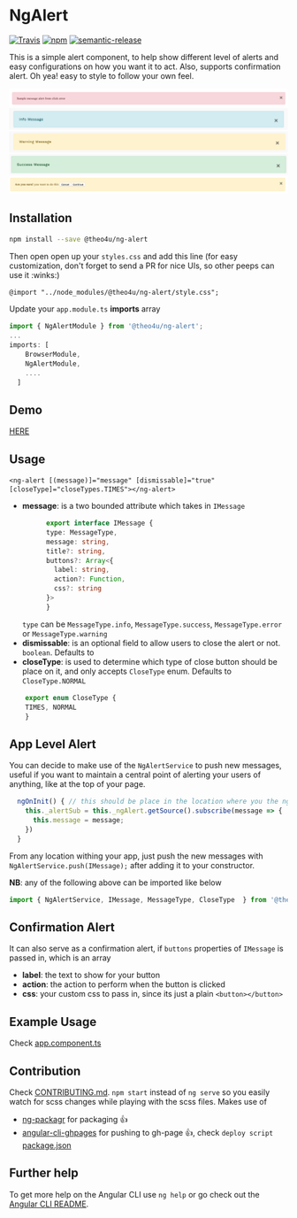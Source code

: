 # NgAlert
[![Travis](https://img.shields.io/travis/theo4u/ngAlert.svg)](https://travis-ci.org/theo4u/ngAlert)
[![npm](https://img.shields.io/npm/v/@theo4u/ng-alert.svg)](https://www.npmjs.com/package/@theo4u/ng-alert)
[![semantic-release](https://img.shields.io/badge/%20%20%F0%9F%93%A6%F0%9F%9A%80-semantic--release-e10079.svg)](https://github.com/semantic-release/semantic-release)

This is a simple alert component, to help show different level of alerts and easy configurations on how you want it to act. Also, supports confirmation alert. Oh yea! easy to style to follow your own feel.

![Error Message](/img/error.png)
![Info Message](/img/info.png)
![Warning Message](/img/warning.png)
![Success  Message](/img/success.png)
![Confirm  Message](/img/confirm.png)

## Installation
```sh
npm install --save @theo4u/ng-alert
```
Then open open up your `styles.css` and add this line (for easy customization, don't forget to send a PR for nice UIs, so other peeps can use it :winks:)
```
@import "../node_modules/@theo4u/ng-alert/style.css";
```

Update your `app.module.ts` **imports** array  
```typescript
import { NgAlertModule } from '@theo4u/ng-alert';
...
imports: [
    BrowserModule,
    NgAlertModule,
    ....
  ]
```

## Demo
[HERE](https://theo4u.github.io/ngAlert)

## Usage
```
<ng-alert [(message)]="message" [dismissable]="true"  [closeType]="closeTypes.TIMES"></ng-alert>
```
* **message**: is a two bounded attribute which takes in `IMessage`
  ```typescript
        export interface IMessage {
        type: MessageType,
        message: string,
        title?: string,
        buttons?: Array<{
          label: string,
          action?: Function,
          css?: string
        }>
        } 
  ```
  `type` can be `MessageType.info`, `MessageType.success`, `MessageType.error` or `MessageType.warning`
* **dismissable**: is an optional field to allow users to close the alert or not.   `boolean`. Defaults to 
* **closeType**: is used to determine which type of close button should be place on it, and only accepts `CloseType` enum. Defaults to `CloseType.NORMAL`
```typescript
    export enum CloseType {
    TIMES, NORMAL
    }
```

## App Level Alert 
You can decide to make use of the `NgAlertService` to push new messages, useful if you want to maintain a central point of alerting your users of anything, like at the top of your page.
```typescript
  ngOnInit() { // this should be place in the location where you the ngAlert component markup is called
    this._alertSub = this._ngAlert.getSource().subscribe(message => {
      this.message = message;
    })
  }
```
From any location withing your app, just push the new messages with `NgAlertService.push(IMessage);` after adding it to your constructor.

**NB**: any of the following above can be imported like below
```typescript
import { NgAlertService, IMessage, MessageType, CloseType  } from '@theo4u/ng-alert';
```

## Confirmation Alert
It can also serve as a confirmation alert, if `buttons` properties of `IMessage` is passed in, which is an array
* **label**: the text to show for your button
* **action**: the action to perform when the button is clicked 
* **css**: your custom css to pass in, since its just a plain `<button></button>`


## Example Usage
Check [app.component.ts](./src/app/app.component.ts)

## Contribution
Check [CONTRIBUTING.md](CONTRIBUTING.md). `npm start` instead of `ng serve` so you easily watch for scss changes while playing with the scss files.
Makes use of 
* [ng-packagr](https://github.com/dherges/ng-packagr) for packaging 👍 
* [angular-cli-ghpages](https://github.com/angular-schule/angular-cli-ghpages) for pushing to gh-page 👍, check `deploy script` [package.json](package.json)


## Further help

To get more help on the Angular CLI use `ng help` or go check out the [Angular CLI README](https://github.com/angular/angular-cli/blob/master/README.md).
